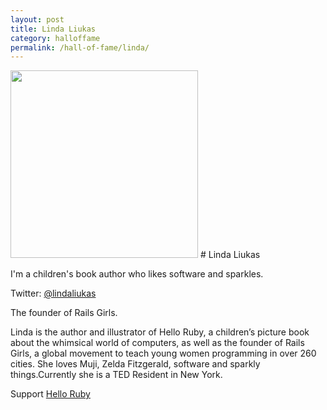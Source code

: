 ```yaml
---
layout: post
title: Linda Liukas
category: halloffame
permalink: /hall-of-fame/linda/
---
```


<img height="300"  src="https://avatars3.githubusercontent.com/u/472056" />
# Linda Liukas

I'm a children's book author who likes software and sparkles.

Twitter: [@lindaliukas](https://twitter.com/lindaliukas)

The founder of Rails Girls.

Linda is the author and illustrator of Hello Ruby, a children’s picture book about the whimsical world of computers, as well as the founder of Rails Girls, a global movement to teach young women programming in over 260 cities. She loves Muji, Zelda Fitzgerald, software and sparkly things.Currently she is a TED Resident in New York.

Support [Hello Ruby](http://helloruby.com/)
